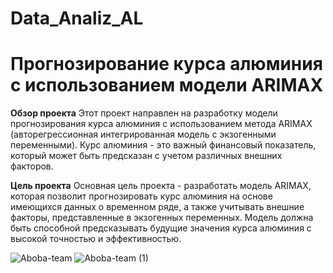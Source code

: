 # Data_Analiz_AL
# Прогнозирование курса алюминия с использованием модели ARIMAX

**Обзор проекта**
Этот проект направлен на разработку модели прогнозирования курса алюминия с использованием метода ARIMAX (авторегрессионная интегрированная модель с экзогенными переменными). Курс алюминия - это важный финансовый показатель, который может быть предсказан с учетом различных внешних факторов.

 **Цель проекта**
Основная цель проекта - разработать модель ARIMAX, которая позволит прогнозировать курс алюминия на основе имеющихся данных о временном ряде, а также учитывать внешние факторы, представленные в экзогенных переменных. Модель должна быть способной предсказывать будущие значения курса алюминия с высокой точностью и эффективностью.

![Aboba-team](https://github.com/teslaproduuction/Data_Analiz_AL/assets/117762137/7b010890-11b3-4149-9c51-6c1fa0e5dad1)
![Aboba-team (1)](https://github.com/teslaproduuction/Data_Analiz_AL/assets/117762137/5502b17d-5228-4ca1-b52a-77fe2d99c7d2)
